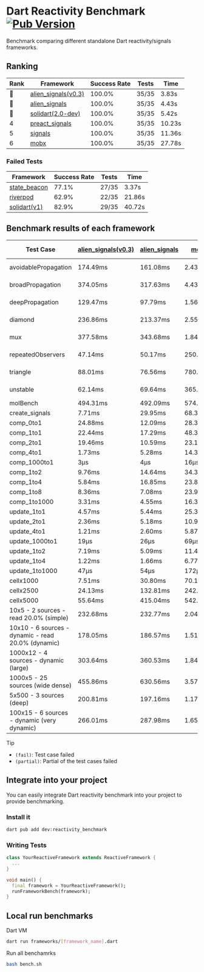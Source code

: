 # Dart Reactivity Benchmark [![Pub Version](https://img.shields.io/pub/v/reactivity_benchmark)](https://pub.dev/packages/reactivity_benchmark)

Benchmark comparing different standalone Dart reactivity/signals frameworks.

## Ranking

<!-- ranking start -->
| Rank | Framework | Success Rate | Tests | Time |
|------|-----------|--------------|-------|------|
| 🥇 | [alien_signals(v0.3)](https://github.com/medz/alien-signals-dart) | 100.0% | 35/35 | 3.83s |
| 🥈 | [alien_signals](https://github.com/medz/alien-signals-dart) | 100.0% | 35/35 | 4.43s |
| 🥉 | [solidart(2.0-dev)](https://github.com/nank1ro/solidart/tree/dev) | 100.0% | 35/35 | 5.42s |
| 4 | [preact_signals](https://pub.dev/packages/preact_signals) | 100.0% | 35/35 | 10.23s |
| 5 | [signals](https://github.com/rodydavis/signals.dart) | 100.0% | 35/35 | 11.36s |
| 6 | [mobx](https://github.com/mobxjs/mobx.dart) | 100.0% | 35/35 | 27.78s |

<!-- ranking end -->

### **Failed Tests**

<!-- fail start -->
| Framework | Success Rate | Tests | Time |
|-----------|--------------|-------|------|
| [state_beacon](https://github.com/jinyus/dart_beacon) | 77.1% | 27/35 | 3.37s |
| [riverpod](https://github.com/rrousselGit/riverpod) | 62.9% | 22/35 | 21.86s |
| [solidart(v1)](https://github.com/nank1ro/solidart) | 82.9% | 29/35 | 40.72s |

<!-- fail end -->

## Benchmark results of each framework

<!-- test-case start -->
| Test Case | [alien_signals(v0.3)](https://github.com/medz/alien-signals-dart) | [alien_signals](https://github.com/medz/alien-signals-dart) | [mobx](https://github.com/mobxjs/mobx.dart) | [preact_signals](https://pub.dev/packages/preact_signals) | [riverpod](https://github.com/rrousselGit/riverpod) | [signals](https://github.com/rodydavis/signals.dart) | [solidart(2.0-dev)](https://github.com/nank1ro/solidart/tree/dev) | [solidart(v1)](https://github.com/nank1ro/solidart) | [state_beacon](https://github.com/jinyus/dart_beacon) |
|---|---|---|---|---|---|---|---|---|---|
| avoidablePropagation | 174.49ms | 161.08ms | 2.43s | 199.75ms | 1.34s | 207.04ms | 279.08ms | 2.24s | 159.31ms (fail) |
| broadPropagation | 374.05ms | 317.63ms | 4.43s | 450.31ms | 79.05ms (fail) | 451.09ms | 510.52ms | 5.76s | 6.09ms (fail) |
| deepPropagation | 129.47ms | 97.79ms | 1.56s | 174.18ms | 1.83s (fail) | 170.71ms | 168.93ms | 2.11s | 145.82ms (fail) |
| diamond | 236.86ms | 213.37ms | 2.55s | 289.15ms | 2.46s (fail) | 288.08ms | 350.66ms | 3.62s | 180.68ms (fail) |
| mux | 377.58ms | 343.68ms | 1.84s | 400.98ms | 551.63ms (fail) | 449.52ms | 442.04ms | 2.08s | 196.49ms (fail) |
| repeatedObservers | 47.14ms | 50.17ms | 250.88ms | 40.43ms | 389.50ms (fail) | 44.68ms | 81.55ms | 236.59ms | 52.33ms (fail) |
| triangle | 88.01ms | 76.56ms | 780.99ms | 101.48ms | 942.65ms (fail) | 99.86ms | 118.21ms | 1.18s | 77.61ms (fail) |
| unstable | 62.14ms | 69.64ms | 365.25ms | 70.03ms | 615.36ms (fail) | 79.58ms | 96.80ms | 362.97ms | 338.14ms (fail) |
| molBench | 494.31ms | 492.09ms | 574.77ms | 483.98ms | 11.07ms | 486.60ms | 493.77ms | 1.73s | 933μs |
| create_signals | 7.71ms | 29.95ms | 68.31ms | 5.36ms | 22.67ms | 24.87ms | 56.28ms | 72.96ms | 59.46ms |
| comp_0to1 | 24.88ms | 12.09ms | 28.32ms | 17.21ms | 13.09ms | 11.47ms | 28.05ms | 22.76ms | 57.66ms |
| comp_1to1 | 22.44ms | 17.29ms | 48.33ms | 14.21ms | 20.89ms | 20.79ms | 56.47ms | 45.26ms | 55.93ms |
| comp_2to1 | 19.46ms | 10.59ms | 23.17ms | 18.30ms | 28.16ms | 8.02ms | 22.90ms | 25.52ms | 36.70ms |
| comp_4to1 | 1.73ms | 5.28ms | 14.36ms | 14.50ms | 6.95ms | 2.70ms | 14.62ms | 32.63ms | 16.33ms |
| comp_1000to1 | 3μs | 4μs | 16μs | 4μs | 3μs | 7μs | 22μs | 2.62ms | 43μs |
| comp_1to2 | 9.76ms | 14.64ms | 34.38ms | 20.64ms | 10.67ms | 19.86ms | 33.26ms | 20.04ms | 46.28ms |
| comp_1to4 | 5.84ms | 16.85ms | 23.84ms | 26.90ms | 18.30ms | 6.87ms | 27.87ms | 23.38ms | 44.66ms |
| comp_1to8 | 8.36ms | 7.08ms | 23.94ms | 6.68ms | 5.03ms | 6.21ms | 27.83ms | 18.98ms | 43.24ms |
| comp_1to1000 | 3.31ms | 4.55ms | 16.30ms | 7.41ms | 4.24ms | 4.10ms | 17.44ms | 17.30ms | 39.39ms |
| update_1to1 | 4.57ms | 5.44ms | 25.30ms | 8.64ms | 86.59ms | 8.88ms | 16.80ms | 43.91ms | 5.62ms |
| update_2to1 | 2.36ms | 5.18ms | 10.90ms | 4.28ms | 41.28ms | 4.48ms | 8.36ms | 21.68ms | 2.86ms |
| update_4to1 | 1.21ms | 2.60ms | 5.87ms | 2.15ms | 20.24ms | 2.20ms | 4.21ms | 11.21ms | 1.49ms |
| update_1000to1 | 19μs | 26μs | 69μs | 21μs | 171μs | 22μs | 41μs | 119μs | 14μs |
| update_1to2 | 7.19ms | 5.09ms | 11.44ms | 4.65ms | 41.89ms | 4.47ms | 8.27ms | 21.63ms | 2.88ms |
| update_1to4 | 1.22ms | 1.66ms | 6.77ms | 2.16ms | 20.58ms | 2.21ms | 4.20ms | 11.05ms | 1.49ms |
| update_1to1000 | 47μs | 54μs | 172μs | 849μs | 92μs | 42μs | 172μs | 212μs | 388μs |
| cellx1000 | 7.51ms | 30.80ms | 70.17ms | 9.68ms | N/A | 9.54ms | 12.80ms | 166.98ms | 6.06ms |
| cellx2500 | 24.13ms | 132.81ms | 242.99ms | 25.98ms | N/A | 31.93ms | 44.65ms | 467.22ms | 25.16ms |
| cellx5000 | 55.64ms | 415.04ms | 542.78ms | 69.77ms | N/A | 62.55ms | 121.50ms | 1.11s | 52.21ms |
| 10x5 - 2 sources - read 20.0% (simple) | 232.68ms | 232.77ms | 2.04s | 437.00ms | 2.12s | 509.35ms | 403.13ms | 2.71s (partial) | 241.41ms |
| 10x10 - 6 sources - dynamic - read 20.0% (dynamic) | 178.05ms | 186.57ms | 1.51s | 269.62ms | 1.44s (partial) | 290.18ms | 262.99ms | 2.45s (partial) | 197.01ms |
| 1000x12 - 4 sources - dynamic (large) | 303.64ms | 360.53ms | 1.84s | 3.67s | 2.62s (partial) | 3.76s | 464.08ms | 4.14s (partial) | 334.47ms |
| 1000x5 - 25 sources (wide dense) | 455.86ms | 630.56ms | 3.57s | 2.71s | 4.00s | 3.57s | 583.10ms | 5.11s (partial) | 479.05ms |
| 5x500 - 3 sources (deep) | 200.81ms | 197.16ms | 1.17s | 228.60ms | 1.32s | 225.32ms | 276.53ms | 2.05s (partial) | 202.54ms |
| 100x15 - 6 sources - dynamic (very dynamic) | 266.01ms | 287.98ms | 1.65s | 453.05ms | 1.79s (partial) | 495.81ms | 381.87ms | 2.82s (partial) | 258.52ms |

<!-- test-case end -->

> [!TIP]
> - `(fail)`: Test case failed
> - `(partial)`: Partial of the test cases failed

## Integrate into your project

You can easily integrate Dart reactivity benchmark into your project to provide benchmarking.

### Install it

```bash
dart pub add dev:reactivity_benchmark
```

### Writing Tests

```dart
class YourReactiveFramework extends ReactiveFramework {
  ...
}

void main() {
  final framework = YourReactiveFramework();
  runFrameworkBench(framework);
}
```

## Local run benchmarks

Dart VM
```bash
dart run frameworks/[framework_name].dart
```

Run all benchamrks
```bash
bash bench.sh
```
